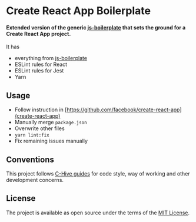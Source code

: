 # Create React App Boilerplate

#### Extended version of the generic [js-boilerplate](https://github.com/c-hive/js-boilerplate) that sets the ground for a Create React App project.

It has
- everything from [js-boilerplate](https://github.com/c-hive/js-boilerplate)
- ESLint rules for React
- ESLint rules for Jest
- Yarn

## Usage

- Follow instruction in [https://github.com/facebook/create-react-app](create-react-app)
- Manually merge `package.json`
- Overwrite other files
- `yarn lint:fix`
- Fix remaining issues manually

## Conventions

This project follows [C-Hive guides](https://github.com/c-hive/guides) for code style, way of working and other development concerns.

## License

The project is available as open source under the terms of the [MIT License](http://opensource.org/licenses/MIT).
